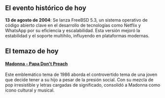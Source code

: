 ## El evento histórico de hoy
**13 de agosto de 2004**: Se lanza FreeBSD 5.3, un sistema operativo de código abierto clave en el desarrollo de tecnologías como Netflix y WhatsApp por su eficiencia y escalabilidad. Esta versión mejoró la estabilidad y el soporte multihilo, influyendo en plataformas modernas.

## El temazo de hoy
#### [Madonna - Papa Don't Preach](https://www.youtube.com/watch?v=G333Is7VPOg)
Este emblemático tema de 1986 aborda el controvertido tema de una joven que decide tener a su hijo a pesar de la presión social. Con su mezcla de pop irresistible y letras cargadas de significado, consolidó a Madonna como ícono cultural y musical.

